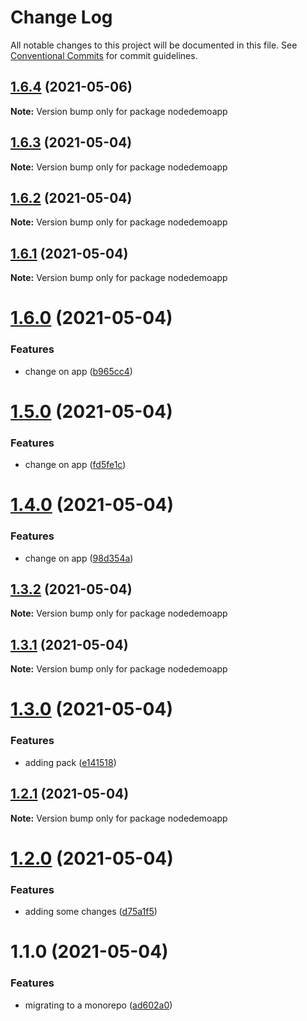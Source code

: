 # Change Log

All notable changes to this project will be documented in this file.
See [Conventional Commits](https://conventionalcommits.org) for commit guidelines.

## [1.6.4](https://github.com/AugustoPeralta/DemoApp/compare/v1.6.3...v1.6.4) (2021-05-06)

**Note:** Version bump only for package nodedemoapp






## [1.6.3](https://github.com/AugustoPeralta/DemoApp/compare/v1.6.2...v1.6.3) (2021-05-04)

**Note:** Version bump only for package nodedemoapp






## [1.6.2](https://github.com/AugustoPeralta/DemoApp/compare/v1.6.1...v1.6.2) (2021-05-04)

**Note:** Version bump only for package nodedemoapp






## [1.6.1](https://github.com/AugustoPeralta/DemoApp/compare/v1.6.0...v1.6.1) (2021-05-04)

**Note:** Version bump only for package nodedemoapp






# [1.6.0](https://github.com/AugustoPeralta/DemoApp/compare/v1.5.0...v1.6.0) (2021-05-04)


### Features

* change on app ([b965cc4](https://github.com/AugustoPeralta/DemoApp/commit/b965cc4080875416c96bbb16aa8c6333b573edd6))






# [1.5.0](https://github.com/AugustoPeralta/DemoApp/compare/v1.4.0...v1.5.0) (2021-05-04)


### Features

* change on app ([fd5fe1c](https://github.com/AugustoPeralta/DemoApp/commit/fd5fe1c7727564a703cf7c1d6b73d7bbd999479c))






# [1.4.0](https://github.com/AugustoPeralta/DemoApp/compare/v1.3.2...v1.4.0) (2021-05-04)


### Features

* change on app ([98d354a](https://github.com/AugustoPeralta/DemoApp/commit/98d354a08408b36038d8f70be4850273e9d4461c))






## [1.3.2](https://github.com/AugustoPeralta/DemoApp/compare/v1.3.1...v1.3.2) (2021-05-04)

**Note:** Version bump only for package nodedemoapp






## [1.3.1](https://github.com/AugustoPeralta/DemoApp/compare/v1.3.0...v1.3.1) (2021-05-04)

**Note:** Version bump only for package nodedemoapp






# [1.3.0](https://github.com/AugustoPeralta/DemoApp/compare/v1.2.1...v1.3.0) (2021-05-04)


### Features

* adding pack ([e141518](https://github.com/AugustoPeralta/DemoApp/commit/e141518385b9f39033380105be86409a344de858))






## [1.2.1](https://github.com/AugustoPeralta/DemoApp/compare/v1.2.0...v1.2.1) (2021-05-04)

**Note:** Version bump only for package nodedemoapp






# [1.2.0](https://github.com/AugustoPeralta/DemoApp/compare/v1.1.0...v1.2.0) (2021-05-04)


### Features

* adding some changes ([d75a1f5](https://github.com/AugustoPeralta/DemoApp/commit/d75a1f5f6fd25f8e538e71e16919b9ed75e511aa))






# 1.1.0 (2021-05-04)


### Features

* migrating to a monorepo ([ad602a0](https://github.com/AugustoPeralta/DemoApp/commit/ad602a0f81ed78f473b487a1192822ee31647f28))
